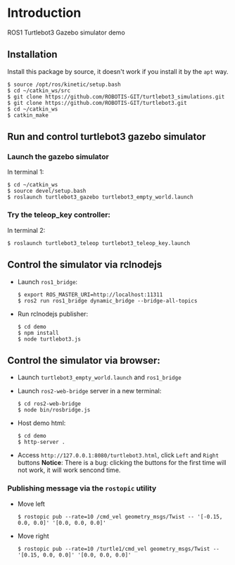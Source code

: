 # Introduction
ROS1 Turtlebot3 Gazebo simulator demo

## Installation
Install this package by source, it doesn't work if you install it by the `apt` way.
```
$ source /opt/ros/kinetic/setup.bash
$ cd ~/catkin_ws/src
$ git clone https://github.com/ROBOTIS-GIT/turtlebot3_simulations.git
$ git clone https://github.com/ROBOTIS-GIT/turtlebot3.git
$ cd ~/catkin_ws
$ catkin_make
```

## Run and control turtlebot3 gazebo simulator
### Launch the gazebo simulator
In terminal 1:
```
$ cd ~/catkin_ws
$ source devel/setup.bash
$ roslaunch turtlebot3_gazebo turtlebot3_empty_world.launch
```

### Try the teleop_key controller:
In terminal 2:
```
$ roslaunch turtlebot3_teleop turtlebot3_teleop_key.launch
```

## Control the simulator via rclnodejs
* Launch `ros1_bridge`:
  ```
  $ export ROS_MASTER_URI=http://localhost:11311
  $ ros2 run ros1_bridge dynamic_bridge --bridge-all-topics
  ```

* Run rclnodejs publisher:
  ```
  $ cd demo
  $ npm install
  $ node turtlebot3.js
  ```

## Control the simulator via browser:
* Launch `turtlebot3_empty_world.launch` and `ros1_bridge`
* Launch `ros2-web-bridge` server in a new terminal:
  ```
  $ cd ros2-web-bridge
  $ node bin/rosbridge.js
  ```
* Host demo html:
  ```
  $ cd demo
  $ http-server .
  ```

* Access `http://127.0.0.1:8080/turtlebot3.html`, click `Left` and `Right` buttons
  **Notice**: There is a bug: clicking the buttons for the first time will not work, it will work sencond time.


### Publishing message via the `rostopic` utility
* Move left
  ```
  $ rostopic pub --rate=10 /cmd_vel geometry_msgs/Twist -- '[-0.15, 0.0, 0.0]' '[0.0, 0.0, 0.0]'
  ```

* Move right
  ```
  $ rostopic pub --rate=10 /turtle1/cmd_vel geometry_msgs/Twist -- '[0.15, 0.0, 0.0]' '[0.0, 0.0, 0.0]'
  ```
